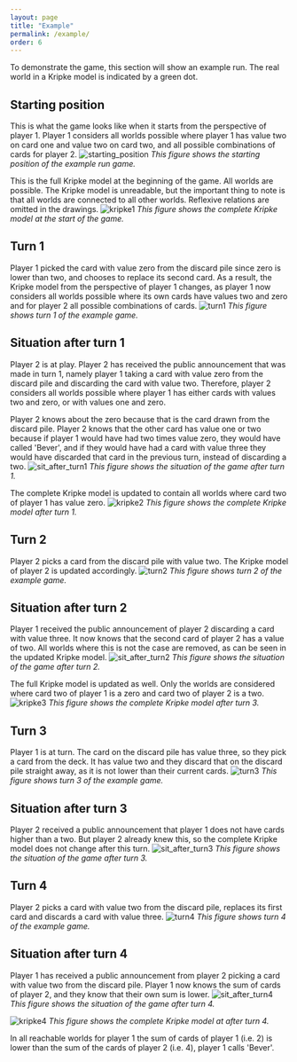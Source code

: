 ```yaml
---
layout: page
title: "Example"
permalink: /example/
order: 6
---
```

To demonstrate the game, this section will show an example run. The real world in a Kripke model is indicated by a green dot.

## Starting position
This is what the game looks like when it starts from the perspective of player 1. Player 1 considers all worlds possible 
where player 1 has value two on card one and value two on card two, and all possible combinations of cards for player 2. 
![starting_position](/images/ex_start.png)
   *This figure shows the starting position of the example run game.*

This is the full Kripke model at the beginning of the game. All worlds are possible. The Kripke model is unreadable, but the 
important thing to note is that all worlds are connected to all other worlds. Reflexive relations are omitted in the drawings.
![kripke1](/images/ex_kripke1.png)
   *This figure shows the complete Kripke model at the start of the game.*

## Turn 1
Player 1 picked the card with value zero from the discard pile since zero is lower than two, and chooses to replace its second card. 
As a result, the Kripke model from the perspective 
of player 1 changes, as player 1 now considers all worlds possible where its own cards have values two and zero and for
player 2 all possible combinations of cards.
![turn1](/images/ex_turn1.png)
   *This figure shows turn 1 of the example game.*

## Situation after turn 1
Player 2 is at play. Player 2 has received the public announcement that was made in turn 1, namely player 1 taking a 
card with value zero from the discard pile and discarding the card with value two. Therefore, player 2 considers all 
worlds possible where player 1 has either cards with values two and zero, or with values one and zero. 

Player 2 knows 
about the zero because that is the card drawn from the discard pile. Player 2 knows that the other card has value 
one or two because if player 1 would have had two times value zero, they would have called 'Bever', and if they would 
have had a card with value three they would have discarded that card in the previous turn, instead of discarding a two.
![sit_after_turn1](/images/ex_after_turn1.png)
   *This figure shows the situation of the game after turn 1.*
 
The complete Kripke model is updated to contain all worlds where card two of player 1 has value zero.
![kripke2](/images/ex_kripke2.png)
   *This figure shows the complete Kripke model after turn 1.*

## Turn 2
Player 2 picks a card from the discard pile with value two. The Kripke model of player 2 is updated accordingly.
![turn2](/images/ex_turn2.png)
   *This figure shows turn 2 of the example game.*

## Situation after turn 2
Player 1 received the public announcement of player 2 discarding a card with value three. It now knows that the second
card of player 2 has a value of two. All worlds where this is not the case are removed, as can be seen in the updated 
Kripke model.
![sit_after_turn2](/images/ex_after_turn2.png)
   *This figure shows the situation of the game after turn 2.*

The full Kripke model is updated as well. Only the worlds are considered where card two of player 1 is a zero and card two
of player 2 is a two.
![kripke3](/images/ex_kripke3.png)
   *This figure shows the complete Kripke model after turn 3.*

## Turn 3
Player 1 is at turn. The card on the discard pile has value three, so they pick a card from the deck. 
It has value two and they discard that on the discard pile straight away, as it is not lower than their current cards.
![turn3](/images/ex_turn3.png)
   *This figure shows turn 3 of the example game.*

## Situation after turn 3
Player 2 received a public announcement that player 1 does not have cards higher than a two. But player 2 already knew 
this, so the complete Kripke model does not change after this turn.
![sit_after_turn3](/images/ex_after_turn3.png)
   *This figure shows the situation of the game after turn 3.*

## Turn 4
Player 2 picks a card with value two from the discard pile, replaces its first card and discards a card with value three.
![turn4](/images/ex_turn4.png)
   *This figure shows turn 4 of the example game.*

## Situation after turn 4
Player 1 has received a public announcement from player 2 picking a card with value two from the discard pile. Player 1 
now knows the sum of cards of player 2, and they know that their own sum is lower.
![sit_after_turn4](/images/ex_after_turn4.png)
   *This figure shows the situation of the game after turn 4.*

![kripke4](/images/ex_kripke4.png)
   *This figure shows the complete Kripke model at after turn 4.*

In all reachable worlds for player 1 the sum of cards of player 1 
(i.e. 2) is lower than the sum of the cards of player 2 (i.e. 4),  player 1 calls 'Bever'.
